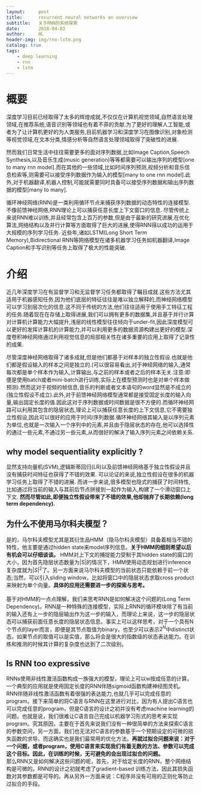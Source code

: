 ```yaml
---
layout:     post
title:      recurrent neural networks an overview
subtitle:   关于RNN的系统探索
date:       2018-04-03
author:     HL
header-img: img/rnn-lstm.png
catalog: true
tags:
    - deep learning
    - rnn
    - lstm
---
```


# 概要
<p>
深度学习目前已经取得了太多的辉煌成就,不仅仅在计算机视觉领域,自然语言处理领域,在推荐系统,语音识别等领域也有着不菲的贡献.为了更好的理解人工智能,或者为了让计算机更好的为人类服务,目前机器学习和深度学习在图像识别,对象检测等视觉领域,在文本分类,情感分析等自然语言处理领域取得了突破性的进展.
</p> 
<p>
然而我们日常生活中往往需要更多的面对序列数据,比如Image Caption,Speech Synthesis,以及音乐生成(music generation)等等都需要可以输出序列的模型[one to many rnn model].而在其他的一些领域,比如时间序列预测,视频分析和音乐信息检索等,则需要可以接受序列数据作为输入的模型[many to one rnn model].此外,对于机器翻译,机器人控制,可能就需要同时具备可以接受序列数据和输出序列数据的模型[many to many].
</p>
<p>
循环神经网络(RNN)是一类利用循环节点来捕获序列数据的动态特性的连接模型.不像前馈神经网络,RNN理论上可以捕获任意长度上下文窗口的信息. 尽管传统上来说RNN难以训练,并且经常包含上百万的参数,但是由于最新的研究进展,在优化算法,网络结构以及并行计算等方面取得了巨大的进展,使得RNN得以成功的运用于大规模的序列学习任务. 近些年,诸如LSTM(Long Short Term Memory),Bidirectional RNN等网络模型在诸多机器学习任务如机器翻译,Image Caption和手写识别等任务上取得了极大的性能突破.
</p>

# 介绍
<p>
近几年深度学习在有监督学习和无监督学习任务都取得了瞩目成就.这些方法尤其适用于机器感知任务,因为他们底层的特征往往是难以独立解释的,而神经网络模型可以学习到层次化的信息.这不同于传统的方法,他们往往适用于使用手工特征工程的任务.随着现在在存储上取得进展,我们可以拥有更多的数据集,并且基于并行计算对计算机计算能力大幅提升,浅层的线性模型往往倾向于under-fit,因此深度模型可以更好的发挥计算机的计算能力,并可以利用更多的数据资源构建出更好的模型.深度卷积神经网络通过利用视觉信息的局部相关性在诸多重要的应用上取得了记录性的成果.
</p>
<p>
尽管深度神经网络取得了诸多成就,但是他们都基于对样本的独立性假设.也就是他们都是假设输入的样本之间是独立的.(可以很容易看出,对于神经网络的输入,通常每次都是单个样本作为输入,计算输出,与之前的样本或者之后的样本无关.注意:即便是使用batch或者mini-batch进行训练,实际上在模型预测时也是对单个样本做预测).然而这对于视频的帧信息,音乐的判断或者文本语句的word显然是不成立的(独立性假设不成立).此外,对于前馈神经网络模型通常都是接受固定长度的输入向量,输出固定长度的值.因此这对于序列数据或时间数据是很不方便的.而循环神经网路可以利用其包含的隐层状态,理论上可以捕获任意长度的上下文信息,它不需要独立性假设,因此可以很好的应用于时间/序列数据.循环神经网络其输入是以序列元素为单位,也就是一次输入一个序列中的元素,并且由于隐层状态的存在,他可以选择性的通过一些元素,不通过另一些元素,从而很好的解决了输入序列元素之间依赖关系.
</p>

## why model sequentiality explicitly ?
显然支持向量机(SVM),逻辑斯蒂回归(LR)以及前馈神经网络基于独立性假设并且没有捕获时间特征也获得了不错的效果. 可以论证的来说,独立性假设在很多的机器学习任务上取得了不错的进展. 而进一步来说,很多模型也隐式的捕获了时间特性,比如通过将当前的输入与其前后节点拼接到一起作为输入,构建了一个滑动窗口上下文.  **然而尽管如此,即便独立性假设带来了不错的效果,他却抛弃了长期依赖(long term dependency).**
## 为什么不使用马尔科夫模型？
是的，马尔科夫模型尤其是其衍生品HMM（隐马尔科夫模型）具备着相当不错的特性，他主要是通过hidden state来model序列信息。**关于HMM的细则希望以后有机会可以仔细谈谈。** HMM对上下文的捕捉能力受制于其hidden state的窗口的大小，因为首先隐层状态数量为|S|的情况下，HMM使用动态规划进行inference复杂度就为$|S|^2$了。另一方面来说马尔科夫模型的当前状态只能依赖于前一个状态;当然，可以引入sliding window。比如将窗口中的隐层状态求取cross product来映射为单个向量。**具体的应用还需要进一步的探索与思考。**    
<br/>
基于对HMM的一点点理解，我们来思考RNN是如何解决这个问题的(Long Term Dependency)。RNN是一种特殊的连接模型，实际上RNN的循环模块除了有当前的输入还有上一步的隐层输出作为这一步的输入，而理论上来说，这一步的隐层状态可以捕获前面任意长度的隐层状态信息。事实上可以这样思考，对于一个具有N个节点的layer而言，即便是其节点取值为binary，也至少可以表示$2^{N}$中distinct状态。如果节点的取值可以是实值，那么将会是很大的指数级的状态表达能力。在训练和推测的时候其计算的复杂度也达到了二次级别。

## Is RNN too expressive
RNNs使用非线性激活函数构成一族强大的模型，理论上可以w按成任意的计算。一个典型的应用就是使用固定长度的RNN伴随sigmoid函数构建神经图灵机。RNN伴随非线性激活函数有着很强的表达能力,也就几乎可以完成任意的program。接下来简单的将C语言与RNN在这里进行对比，因为有人提出C语言也可以完成任意的program，但是C语言的设计之初并没有考虑machine learning的问题。也就是说，我们很难让C语言自己完成以机器学习形式的思考来实现program。究其原因，主要在于首先来说我们没有一种很简单的方法来探索C语言的参数空间，另一方面，我们也无法对C语言的参数基于一个预期设定的可微的损失函数的求导。而这确实也是我们最常用的优化方法。**再就过拟合问题来说：对于一个问题，或者program，使用C语言来实现我们有着无数的方法、参数可以完成这个目标。因此，在训练的时候，无可避免的会出现过拟合的问题。**  
那么RNN又是如何解决这些问题的呢，首先，对于给定长度的RNN，整个网络结构是可微的。RNN的设计之初就考虑了gradient-based 训练方法，因此其损失函数对其参数都是可导的。再从另外一方面来说：C程序并没有可用的正则化等防止过拟合的手段。


